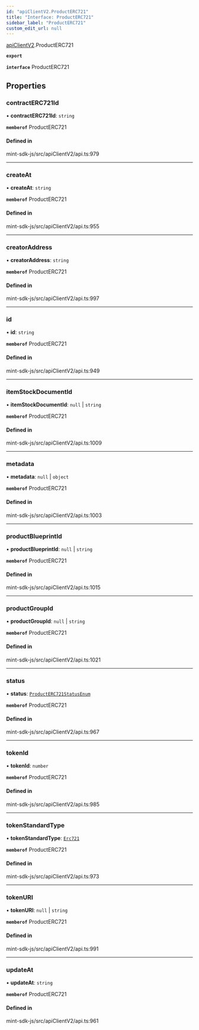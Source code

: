 ```yaml
---
id: "apiClientV2.ProductERC721"
title: "Interface: ProductERC721"
sidebar_label: "ProductERC721"
custom_edit_url: null
---
```


[apiClientV2](../modules/apiClientV2).ProductERC721

**`export`**

**`interface`** ProductERC721

## Properties

### contractERC721Id

• **contractERC721Id**: `string`

**`memberof`** ProductERC721

#### Defined in

mint-sdk-js/src/apiClientV2/api.ts:979

___

### createAt

• **createAt**: `string`

**`memberof`** ProductERC721

#### Defined in

mint-sdk-js/src/apiClientV2/api.ts:955

___

### creatorAddress

• **creatorAddress**: `string`

**`memberof`** ProductERC721

#### Defined in

mint-sdk-js/src/apiClientV2/api.ts:997

___

### id

• **id**: `string`

**`memberof`** ProductERC721

#### Defined in

mint-sdk-js/src/apiClientV2/api.ts:949

___

### itemStockDocumentId

• **itemStockDocumentId**: ``null`` \| `string`

**`memberof`** ProductERC721

#### Defined in

mint-sdk-js/src/apiClientV2/api.ts:1009

___

### metadata

• **metadata**: ``null`` \| `object`

**`memberof`** ProductERC721

#### Defined in

mint-sdk-js/src/apiClientV2/api.ts:1003

___

### productBlueprintId

• **productBlueprintId**: ``null`` \| `string`

**`memberof`** ProductERC721

#### Defined in

mint-sdk-js/src/apiClientV2/api.ts:1015

___

### productGroupId

• **productGroupId**: ``null`` \| `string`

**`memberof`** ProductERC721

#### Defined in

mint-sdk-js/src/apiClientV2/api.ts:1021

___

### status

• **status**: [`ProductERC721StatusEnum`](../enums/apiClientV2.ProductERC721StatusEnum)

**`memberof`** ProductERC721

#### Defined in

mint-sdk-js/src/apiClientV2/api.ts:967

___

### tokenId

• **tokenId**: `number`

**`memberof`** ProductERC721

#### Defined in

mint-sdk-js/src/apiClientV2/api.ts:985

___

### tokenStandardType

• **tokenStandardType**: [`Erc721`](../enums/apiClientV2.TokenStandardType#erc721)

**`memberof`** ProductERC721

#### Defined in

mint-sdk-js/src/apiClientV2/api.ts:973

___

### tokenURI

• **tokenURI**: ``null`` \| `string`

**`memberof`** ProductERC721

#### Defined in

mint-sdk-js/src/apiClientV2/api.ts:991

___

### updateAt

• **updateAt**: `string`

**`memberof`** ProductERC721

#### Defined in

mint-sdk-js/src/apiClientV2/api.ts:961
